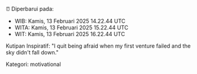 ⏰ Diperbarui pada:
- WIB: Kamis, 13 Februari 2025 14.22.44 UTC
- WITA: Kamis, 13 Februari 2025 15.22.44 UTC
- WIT: Kamis, 13 Februari 2025 16.22.44 UTC

Kutipan Inspiratif:
"I quit being afraid when my first venture failed and the sky didn't fall down."


Kategori: motivational

